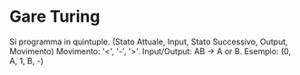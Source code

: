 # Gare Turing

Si programma in quintuple.
(Stato Attuale, Input, Stato Successivo, Output, Movimento)
Movimento: '<', '-', '>'.
Input/Output: AB -> A or B.
Esempio: (0, A, 1, B, -)
